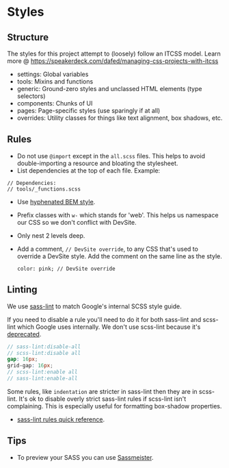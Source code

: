 # Styles

## Structure

The styles for this project attempt to (loosely) follow an ITCSS model.
Learn more @ https://speakerdeck.com/dafed/managing-css-projects-with-itcss

- settings: Global variables
- tools: Mixins and functions
- generic: Ground-zero styles and unclassed HTML elements (type selectors)
- components: Chunks of UI
- pages: Page-specific styles (use sparingly if at all)
- overrides: Utility classes for things like text alignment, box shadows, etc.

## Rules

- Do not use `@import` except in the `all.scss` files. This helps to avoid
  double-importing a resource and bloating the stylesheet.
- List dependencies at the top of each file. Example:
```
// Dependencies:
// tools/_functions.scss
```

- Use [hyphenated BEM style](https://csswizardry.com/2013/01/mindbemding-getting-your-head-round-bem-syntax/).
- Prefix classes with `w-` which stands for 'web'. This helps us namespace our
  CSS so we don't conflict with DevSite.
- Only nest 2 levels deep.
- Add a comment, `// DevSite override`, to any CSS that's used to override a
  DevSite style. Add the comment on the same line as the style.

  ```
  color: pink; // DevSite override
  ```

## Linting

We use [sass-lint](https://github.com/sasstools/sass-lint) to match Google's
internal SCSS style guide.

If you need to disable a rule you'll need to do it for both sass-lint and
scss-lint which Google uses internally. We don't use scss-lint because it's
[deprecated](https://github.com/brigade/scss-lint#notice-consider-other-tools-before-adopting-scss-lint).

```scss
// sass-lint:disable-all
// scss-lint:disable all
gap: 16px;
grid-gap: 16px;
// scss-lint:enable all
// sass-lint:enable-all
```

Some rules, like `indentation` are stricter in sass-lint then they are in
scss-lint. It's ok to disable overly strict sass-lint rules if scss-lint isn't
complaining. This is especially useful for formatting box-shadow properties.

- [sass-lint rules quick reference](https://github.com/sasstools/sass-lint/tree/master/docs/rules).

## Tips

- To preview your SASS you can use [Sassmeister](https://www.sassmeister.com/).